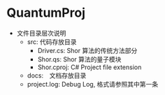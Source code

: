 # QuantumProj

* 文件目录层次说明
  * src: 代码存放目录
    * Driver.cs: Shor 算法的传统方法部分
    * Shor.qs: Shor 算法的量子模块
    * Shor.cproj: C# Project file extension
  * docs:　文档存放目录
  * project.log: Debug Log, 格式请参照其中第一条

